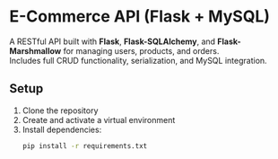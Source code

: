 # E-Commerce API (Flask + MySQL)

A RESTful API built with **Flask**, **Flask-SQLAlchemy**, and **Flask-Marshmallow** for managing users, products, and orders.  
Includes full CRUD functionality, serialization, and MySQL integration.

## Setup

1. Clone the repository  
2. Create and activate a virtual environment  
3. Install dependencies:
   ```bash
   pip install -r requirements.txt
